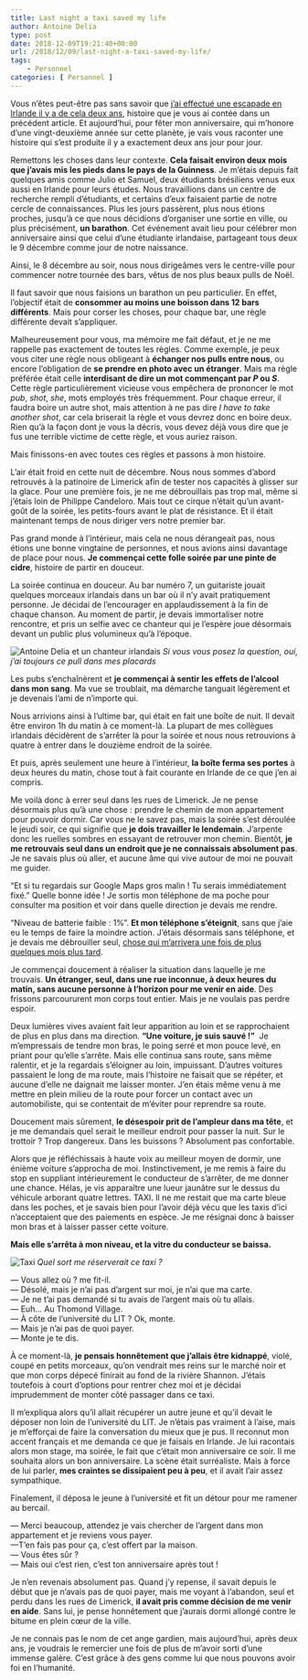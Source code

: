 ```yaml
---
title: Last night a taxi saved my life
author: Antoine Delia
type: post
date: 2018-12-09T19:21:40+00:00
url: /2018/12/09/last-night-a-taxi-saved-my-life/
tags:
    - Personnel
categories: [ Personnel ]
---
```

Vous n&#8217;êtes peut-être pas sans savoir que [j&#8217;ai effectué une escapade en Irlande il y a de cela deux ans][1], histoire que je vous ai contée dans un précédent article. Et aujourd&#8217;hui, pour fêter mon anniversaire, qui m&#8217;honore d&#8217;une vingt-deuxième année sur cette planète, je vais vous raconter une histoire qui s&#8217;est produite il y a exactement deux ans jour pour jour.

Remettons les choses dans leur contexte. **Cela faisait environ deux mois que j&#8217;avais mis les pieds dans le pays de la Guinness**. Je m&#8217;étais depuis fait quelques amis comme Julio et Samuel, deux étudiants brésiliens venus eux aussi en Irlande pour leurs études. Nous travaillions dans un centre de recherche rempli d&#8217;étudiants, et certains d&#8217;eux faisaient partie de notre cercle de connaissances. Plus les jours passèrent, plus nous étions proches, jusqu&#8217;à ce que nous décidions d&#8217;organiser une sortie en ville, ou plus précisément, **un barathon**. Cet événement avait lieu pour célébrer mon anniversaire ainsi que celui d&#8217;une étudiante irlandaise, partageant tous deux le 9 décembre comme jour de notre naissance.

Ainsi, le 8 décembre au soir, nous nous dirigeâmes vers le centre-ville pour commencer notre tournée des bars, vêtus de nos plus beaux pulls de Noël.

Il faut savoir que nous faisions un barathon un peu particulier. En effet, l&#8217;objectif était de **consommer au moins une boisson dans 12 bars différents**. Mais pour corser les choses, pour chaque bar, une règle différente devait s&#8217;appliquer.

Malheureusement pour vous, ma mémoire me fait défaut, et je ne me rappelle pas exactement de toutes les règles. Comme exemple, je peux vous citer une règle nous obligeant à **échanger nos pulls entre nous**, ou encore l&#8217;obligation de **se prendre en photo avec un étranger**. Mais ma règle préférée était celle **interdisant de dire un mot commençant par _P_ ou _S_**. Cette règle particulièrement vicieuse vous empêchera de prononcer le mot _pub_, _shot_, _she_, mots employés très fréquemment. Pour chaque erreur, il faudra boire un autre shot, mais attention à ne pas dire _I have to take another shot_, car cela briserait la règle et vous devrez donc en boire deux. Rien qu&#8217;à la façon dont je vous la décris, vous devez déjà vous dire que je fus une terrible victime de cette règle, et vous auriez raison.

Mais finissons-en avec toutes ces règles et passons à mon histoire.

L&#8217;air était froid en cette nuit de décembre. Nous nous sommes d&#8217;abord retrouvés à la patinoire de Limerick afin de tester nos capacités à glisser sur la glace. Pour une première fois, je ne me débrouillais pas trop mal, même si j&#8217;étais loin de Philippe Candeloro. Mais tout ce cirque n&#8217;était qu&#8217;un avant-goût de la soirée, les petits-fours avant le plat de résistance. Et il était maintenant temps de nous diriger vers notre premier bar.

Pas grand monde à l&#8217;intérieur, mais cela ne nous dérangeait pas, nous étions une bonne vingtaine de personnes, et nous avions ainsi davantage de place pour nous. **Je commençai cette folle soirée par une pinte de cidre**, histoire de partir en douceur.

La soirée continua en douceur. Au bar numéro 7, un guitariste jouait quelques morceaux irlandais dans un bar où il n&#8217;y avait pratiquement personne. Je décidai de l&#8217;encourager en applaudissement à la fin de chaque chanson. Au moment de partir, je devais immortaliser notre rencontre, et pris un selfie avec ce chanteur qui je l&#8217;espère joue désormais devant un public plus volumineux qu&#8217;à l&#8217;époque.

![Antoine Delia et un chanteur irlandais](https://i0.wp.com/i.imgur.com/MyLztfb.jpg?w=1000&#038;ssl=1)
_Si vous vous posez la question, oui, j&#8217;ai toujours ce pull dans mes placards_

Les pubs s’enchaînèrent et **je commençai à sentir les effets de l&#8217;alcool dans mon sang**. Ma vue se troublait, ma démarche tanguait légèrement et je devenais l&#8217;ami de n&#8217;importe qui.

Nous arrivions ainsi à l&#8217;ultime bar, qui était en fait une boîte de nuit. Il devait être environ 1h du matin à ce moment-là. La plupart de mes collègues irlandais décidèrent de s&#8217;arrêter là pour la soirée et nous nous retrouvions à quatre à entrer dans le douzième endroit de la soirée.

Et puis, après seulement une heure à l&#8217;intérieur, **la boîte ferma ses portes** à deux heures du matin, chose tout à fait courante en Irlande de ce que j&#8217;en ai compris.

Me voilà donc à errer seul dans les rues de Limerick. Je ne pense désormais plus qu&#8217;à une chose : prendre le chemin de mon appartement pour pouvoir dormir. Car vous ne le savez pas, mais la soirée s&#8217;est déroulée le jeudi soir, ce qui signifie que **je dois travailler le lendemain**. J&#8217;arpente donc les ruelles sombres en essayant de retrouver mon chemin. Bientôt, **je me retrouvais seul dans un endroit que je ne connaissais absolument pas**. Je ne savais plus où aller, et aucune âme qui vive autour de moi ne pouvait me guider.

&#8220;Et si tu regardais sur Google Maps gros malin ! Tu serais immédiatement fixé.&#8221; Quelle bonne idée ! Je sortis mon téléphone de ma poche pour consulter ma position et voir dans quelle direction je devais me rendre.

&#8220;Niveau de batterie faible : 1%&#8221;. **Et mon téléphone s&#8217;éteignit**, sans que j&#8217;aie eu le temps de faire la moindre action. J&#8217;étais désormais sans téléphone, et je devais me débrouiller seul, [chose qui m&#8217;arrivera une fois de plus quelques mois plus tard][2].

Je commençai doucement à réaliser la situation dans laquelle je me trouvais. **Un étranger, seul, dans une rue inconnue, à deux heures du matin, sans aucune personne à l&#8217;horizon pour me venir en aide**. Des frissons parcoururent mon corps tout entier. Mais je ne voulais pas perdre espoir.

Deux lumières vives avaient fait leur apparition au loin et se rapprochaient de plus en plus dans ma direction. **&#8220;Une voiture, je suis sauvé !&#8221;**  Je m&#8217;empressais de tendre mon bras, le poing serré et mon pouce levé, en priant pour qu&#8217;elle s&#8217;arrête. Mais elle continua sans route, sans même ralentir, et je la regardais s&#8217;éloigner au loin, impuissant. D&#8217;autres voitures passaient le long de ma route, mais l&#8217;histoire ne faisait que se répéter, et aucune d&#8217;elle ne daignait me laisser monter. J&#8217;en étais même venu à me mettre en plein milieu de la route pour forcer un contact avec un automobiliste, qui se contentait de m&#8217;éviter pour reprendre sa route.

Doucement mais sûrement, **le désespoir prit de l&#8217;ampleur dans ma tête**, et je me demandais quel serait le meilleur endroit pour passer la nuit. Sur le trottoir ? Trop dangereux. Dans les buissons ? Absolument pas confortable.

Alors que je réfléchissais à haute voix au meilleur moyen de dormir, une énième voiture s&#8217;approcha de moi. Instinctivement, je me remis à faire du stop en suppliant intérieurement le conducteur de s&#8217;arrêter, de me donner une chance. Hélas, je vis apparaître une lueur jaunâtre sur le dessus du véhicule arborant quatre lettres. TAXI. Il ne me restait que ma carte bleue dans les poches, et je savais bien pour l&#8217;avoir déjà vécu que les taxis d&#8217;ici n&#8217;acceptaient que des paiements en espèce. Je me résignai donc à baisser mon bras et à laisser passer cette voiture.

**Mais elle s&#8217;arrêta à mon niveau, et la vitre du conducteur se baissa.**

![Taxi](https://i0.wp.com/i.imgur.com/rv08ejz.jpg?w=1000&#038;ssl=1)
_Quel sort me réserverait ce taxi ?_

— Vous allez où ? me fit-il.  
— Désolé, mais je n&#8217;ai pas d&#8217;argent sur moi, je n&#8217;ai que ma carte.  
— Je ne t&#8217;ai pas demandé si tu avais de l&#8217;argent mais où tu allais.  
— Euh&#8230; Au Thomond Village.  
— À côte de l&#8217;université du LIT ? Ok, monte.  
— Mais je n&#8217;ai pas de quoi payer.  
— Monte je te dis.

À ce moment-là, **je pensais honnêtement que j&#8217;allais être kidnappé**, violé, coupé en petits morceaux, qu&#8217;on vendrait mes reins sur le marché noir et que mon corps dépecé finirait au fond de la rivière Shannon. J&#8217;étais toutefois à court d&#8217;options pour rentrer chez moi et je décidai imprudemment de monter côté passager dans ce taxi.

Il m&#8217;expliqua alors qu&#8217;il allait récupérer un autre jeune et qu&#8217;il devait le déposer non loin de l’université du LIT. Je n&#8217;étais pas vraiment à l&#8217;aise, mais je m&#8217;efforçai de faire la conversation du mieux que je pus. Il reconnut mon accent français et me demanda ce que je faisais en Irlande. Je lui racontais alors mon stage, ma soirée, le fait que c&#8217;était mon anniversaire ce soir. Il me souhaita alors un bon anniversaire. La scène était surréaliste. Mais à force de lui parler, **mes craintes se dissipaient peu à peu**, et il avait l&#8217;air assez sympathique.

Finalement, il déposa le jeune à l&#8217;université et fit un détour pour me ramener au bercail.

— Merci beaucoup, attendez je vais chercher de l&#8217;argent dans mon appartement et je reviens vous payer.  
—T&#8217;en fais pas pour ça, c&#8217;est offert par la maison.  
— Vous êtes sûr ?  
— Mais oui c&#8217;est rien, c&#8217;est ton anniversaire après tout !

Je n&#8217;en revenais absolument pas. Quand j&#8217;y repense, il savait depuis le début que je n&#8217;avais pas de quoi payer, mais me voyant à l&#8217;abandon, seul et perdu dans les rues de Limerick, **il avait pris comme décision de me venir en aide**. Sans lui, je pense honnêtement que j&#8217;aurais dormi allongé contre le bitume en plein cœur de la ville.

Je ne connais pas le nom de cet ange gardien, mais aujourd&#8217;hui, après deux ans, je voudrais le remercier une fois de plus de m&#8217;avoir sorti d&#8217;une immense galère. C&#8217;est grâce à des gens comme lui que nous pouvons avoir foi en l&#8217;humanité.

 [1]: https://blog.antoinedelia.fr/2017/03/22/be-a-hero/
 [2]: https://blog.antoinedelia.fr/2018/06/02/e-t-telephone-maison/